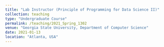 ```yaml
---
title: "Lab Instructor (Principle of Programming for Data Science II)"
collection: teaching
type: "Undergraduate Course"
permalink: /teaching/2021_Spring_1302
venue: "Georgia State University, Department of Computer Science"
date: 2021-01-13
location: "Atlanta, USA"
---
```

